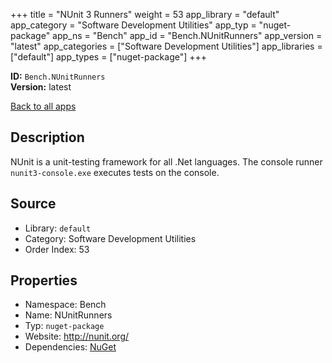 ﻿+++
title = "NUnit 3 Runners"
weight = 53
app_library = "default"
app_category = "Software Development Utilities"
app_typ = "nuget-package"
app_ns = "Bench"
app_id = "Bench.NUnitRunners"
app_version = "latest"
app_categories = ["Software Development Utilities"]
app_libraries = ["default"]
app_types = ["nuget-package"]
+++

**ID:** `Bench.NUnitRunners`  
**Version:** latest  
<!--more-->

[Back to all apps](/apps/)

## Description
NUnit is a unit-testing framework for all .Net languages.
The console runner `nunit3-console.exe` executes tests on the console.

## Source

* Library: `default`
* Category: Software Development Utilities
* Order Index: 53

## Properties

* Namespace: Bench
* Name: NUnitRunners
* Typ: `nuget-package`
* Website: <http://nunit.org/>
* Dependencies: [NuGet](/app/Bench.NuGet)

